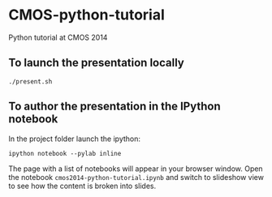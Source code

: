 CMOS-python-tutorial
====================

Python tutorial at CMOS 2014


To launch the presentation locally
-----

    ./present.sh

To author the presentation in the IPython notebook    
-----
In the project folder launch the ipython:

    ipython notebook --pylab inline
    
The page with a list of notebooks will appear in your browser window. Open the notebook `cmos2014-python-tutorial.ipynb` and switch to slideshow view to see how the content is broken into slides.
